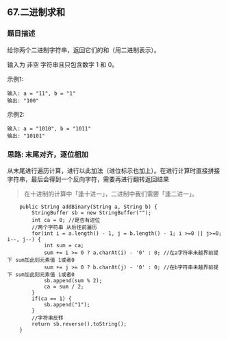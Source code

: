 ## 67.二进制求和

### 题目描述
给你两个二进制字符串，返回它们的和（用二进制表示）。

输入为 非空 字符串且只包含数字 1 和 0。

示例1:
```
输入: a = "11", b = "1"
输出: "100"
```
示例2:
```
输入: a = "1010", b = "1011"
输出: "10101"
```

### 思路: 末尾对齐，逐位相加
从末尾进行遍历计算，进行以此加法（进位标示也加上）。在进行计算时直接拼接字符串，最后会得到一个反向字符，需要再进行翻转返回结果

> 在十进制的计算中「逢十进一」，二进制中我们需要「逢二进一」。
```   
    public String addBinary(String a, String b) {
        StringBuffer sb = new StringBuffer("");
        int ca = 0; //是否有进位
        //两个字符串 从后往前遍历
        for(int i = a.length() - 1, j = b.length() - 1; i >=0 || j>=0; i--, j--) {
            int sum = ca;
            sum += i >= 0 ? a.charAt(i) - '0' : 0; //在a字符串未越界前提下 sum加此刻元素值 1或者0
            sum += j >= 0 ? b.charAt(j) - '0' : 0; //在b字符串未越界前提下 sum加此刻元素值 1或者0
            sb.append(sum % 2);
            ca = sum / 2;
        }
        if(ca == 1) {
            sb.append("1");
        }
        //字符串反转
        return sb.reverse().toString();
    }
```